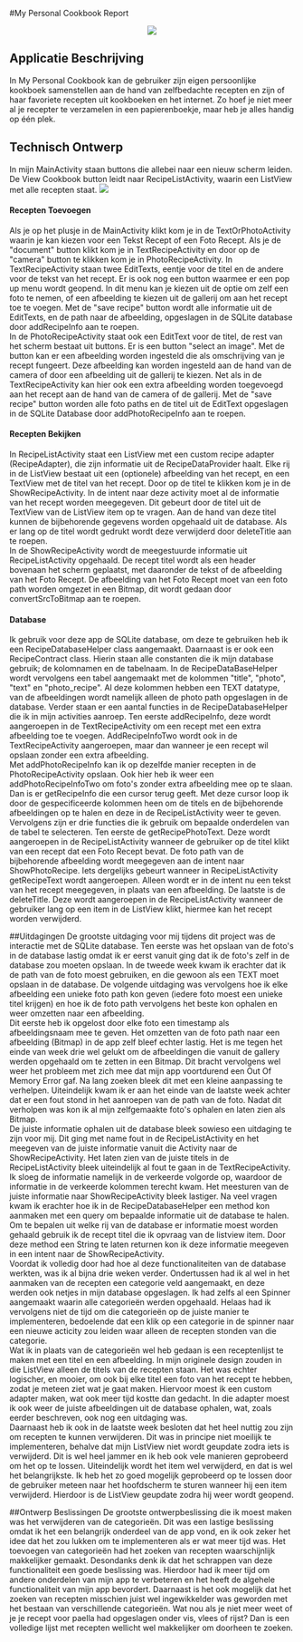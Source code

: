 #My Personal Cookbook Report

<center><img src="doc/Schermafbeelding 2016-06-23 om 13.44.10.png"></img></center>

## Applicatie Beschrijving
In My Personal Cookbook kan de gebruiker zijn eigen persoonlijke kookboek samenstellen aan de hand van zelfbedachte recepten en zijn of haar favoriete recepten uit kookboeken en het internet. Zo hoef je niet meer al je recepter te verzamelen in een papierenboekje, maar heb je alles handig op één plek.

## Technisch Ontwerp
In mijn MainActivity staan buttons die allebei naar een nieuw scherm leiden. De View Cookbook button leidt naar RecipeListActivity, waarin een ListView met alle recepten staat. 
<img src="doc/My Personal Cookbook_v2.jpg"></img>

#### Recepten Toevoegen
Als je op het plusje in de MainActivity klikt kom je in de TextOrPhotoActivity waarin je kan kiezen voor een Tekst Recept of een Foto Recept. Als je de "document" button klikt kom je in TextRecipeActivity en door op de "camera" button te klikken kom je in PhotoRecipeActivity. In TextRecipeActivity staan twee EditTexts, eentje voor de titel en de andere voor de tekst van het recept. Er is ook nog een button waarmee er een pop up menu wordt geopend. In dit menu kan je kiezen uit de optie om zelf een foto te nemen, of een afbeelding te kiezen uit de gallerij om aan het recept toe te voegen. Met de "save recipe" button wordt alle informatie uit de EditTexts, en de path naar de afbeelding, opgeslagen in de SQLite database door addRecipeInfo aan te roepen.   <br>
In de PhotoRecipeActivity staat ook een EditText voor de titel, de rest van het scherm bestaat uit buttons. Er is een button "select an image". Met de button kan er een afbeelding worden ingesteld die als omschrijving van je recept fungeert. Deze afbeelding kan worden ingesteld aan de hand van de camera of door een afbeelding uit de gallerij te kiezen. Net als in de TextRecipeActivity kan hier ook een extra afbeelding worden toegevoegd aan het recept aan de hand van de camera of de gallerij. Met de "save recipe" button worden alle foto paths en de titel uit de EditText opgeslagen in de SQLite Database door addPhotoRecipeInfo aan te roepen.<br>

#### Recepten Bekijken
In RecipeListActivity staat een ListView met een custom recipe adapter (RecipeAdapter), die zijn informatie uit de RecipeDataProvider haalt. Elke rij in de ListView bestaat uit een (optionele) afbeelding van het recept, en een TextView met de titel van het recept. Door op de titel te klikken kom je in de ShowRecipeActivity. In de intent naar deze activity moet al de informatie van het recept worden meegegeven. Dit gebeurt door de titel uit de TextView van de ListView item op te vragen. Aan de hand van deze titel kunnen de bijbehorende gegevens worden opgehaald uit de database. Als er lang op de titel wordt gedrukt wordt deze verwijderd door deleteTitle aan te roepen. <br>
In de ShowRecipeActivity wordt de meegestuurde informatie uit RecipeListActivity opgehaald. De recept titel wordt als een header bovenaan het scherm geplaatst, met daaronder de tekst of de afbeelding van het Foto Recept. De afbeelding van het Foto Recept moet van een foto path worden omgezet in een Bitmap, dit wordt gedaan door convertSrcToBitmap aan te roepen. 

#### Database
Ik gebruik voor deze app de SQLite database, om deze te gebruiken heb ik een RecipeDatabaseHelper class aangemaakt. Daarnaast is er ook een RecipeContract class. Hierin staan alle constanten die ik mijn database gebruik; de kolomnamen en de tabelnaam. In de RecipeDataBaseHelper wordt vervolgens een tabel aangemaakt met de kolommen "title", "photo", "text" en "photo_recipe". Al deze kolommen hebben een TEXT datatype, van de afbeeldingen wordt namelijk alleen de photo path opgeslagen in de database. Verder staan er een aantal functies in de RecipeDatabaseHelper die ik in mijn activities aanroep. Ten eerste addRecipeInfo, deze wordt aangeroepen in de TextRecipeActivity om een recept met een extra afbeelding toe te voegen. AddRecipeInfoTwo wordt ook in de TextRecipeActivity aangeroepen, maar dan wanneer je een recept wil opslaan zonder een extra afbeelding. <br>
Met addPhotoRecipeInfo kan ik op dezelfde manier recepten in de PhotoRecipeActivity opslaan. Ook hier heb ik weer een addPhotoRecipeInfoTwo om foto's zonder extra afbeelding mee op te slaan. <br>
Dan is er getRecipeInfo die een cursor terug geeft. Met deze cursor loop ik door de gespecificeerde kolommen heen om de titels en de bijbehorende afbeeldingen op te halen en deze in de RecipeListActivity weer te geven. <br>
Vervolgens zijn er drie functies die ik gebruik om bepaalde onderdelen van de tabel te selecteren. Ten eerste de getRecipePhotoText. Deze wordt aangeroepen in de RecipeListActivity wanneer de gebruiker op de titel klikt van een recept dat een Foto Recept bevat. De foto path van de bijbehorende afbeelding wordt meegegeven aan de intent naar ShowPhotoRecipe. Iets dergelijks gebeurt wanneer in RecipeListActivity getRecipeText wordt aangeroepen. Alleen wordt er in de intent nu een tekst van het recept meegegeven, in plaats van een afbeelding. De laatste is de deleteTitle. Deze wordt aangeroepen in de RecipeListActivity wanneer de gebruiker lang op een item in de ListView klikt, hiermee kan het recept worden verwijderd. 

##Uitdagingen
De grootste uitdaging voor mij tijdens dit project was de interactie met de SQLite database. Ten eerste was het opslaan van de foto's in de database lastig omdat ik er eerst vanuit ging dat ik de foto's zelf in de database zou moeten opslaan. In de tweede week kwam ik erachter dat ik de path van de foto moest gebruiken, en die gewoon als een TEXT moet opslaan in de database. De volgende uitdaging was vervolgens hoe ik elke afbeelding een unieke foto path kon geven (iedere foto moest een unieke titel krijgen) en hoe ik de foto path vervolgens het beste kon ophalen en weer omzetten naar een afbeelding. <br>
Dit eerste heb ik opgelost door elke foto een timestamp als afbeeldingsnaam mee te geven. Het omzetten van de foto path naar een afbeelding (Bitmap) in de app zelf bleef echter lastig. Het is me tegen het einde van week drie wel gelukt om de afbeeldingen die vanuit de gallery werden opgehaald om te zetten in een Bitmap. Dit bracht vervolgens wel weer het probleem met zich mee dat mijn app voortdurend een Out Of Memory Error gaf. Na lang zoeken bleek dit met een kleine aanpassing te verhelpen. Uiteindelijk kwam ik er aan het einde van de laatste week achter dat er een fout stond in het aanroepen van de path van de foto. Nadat dit verholpen was kon ik al mijn zelfgemaakte foto's ophalen en laten zien als Bitmap. <br>
De juiste informatie ophalen uit de database bleek sowieso een uitdaging te zijn voor mij. Dit ging met name fout in de RecipeListActivity en het meegeven van de juiste informatie vanuit die Activity naar de ShowRecipeActivity. Het laten zien van de juiste titels in de RecipeListActivity bleek uiteindelijk al fout te gaan in de TextRecipeActivity. Ik sloeg de informatie namelijk in de verkeerde volgorde op, waardoor de informatie in de verkeerde kolommen terecht kwam. Het meesturen van de juiste informatie naar ShowRecipeActivity bleek lastiger. Na veel vragen kwam ik erachter hoe ik in de RecipeDatabaseHelper een method kon aanmaken met een query om bepaalde informatie uit de database te halen. Om te bepalen uit welke rij van de database er informatie moest worden gehaald gebruik ik de recept titel die ik opvraag van de listview item. Door deze method een String te laten returnen kon ik deze informatie meegeven in een intent naar de ShowRecipeActivity. <br>
Voordat ik volledig door had hoe al deze functionaliteiten van de database werkten, was ik al bijna drie weken verder. Ondertussen had ik al wel in het aanmaken van de recepten een categorie veld aangemaakt, en deze werden ook netjes in mijn database opgeslagen. Ik had zelfs al een Spinner aangemaakt waarin alle categorieën werden opgehaald. Helaas had ik vervolgens niet de tijd om die categorieën op de juiste manier te implementeren, bedoelende dat een klik op een categorie in de spinner naar een nieuwe acticity zou leiden waar alleen de recepten stonden van die categorie. <br>
Wat ik in plaats van de categorieën wel heb gedaan is een receptenlijst te maken met een titel en een afbeelding. In mijn originele design zouden in die ListView alleen de titels van de recepten staan. Het was echter logischer, en mooier, om ook bij elke titel een foto van het recept te hebben, zodat je meteen ziet wat je gaat maken. Hiervoor moest ik een custom adapter maken, wat ook meer tijd kostte dan gedacht. In die adapter moest ik ook weer de juiste afbeeldingen uit de database ophalen, wat, zoals eerder beschreven, ook nog een uitdaging was. <br>
Daarnaast heb ik ook in de laatste week besloten dat het heel nuttig zou zijn om recepten te kunnen verwijderen. Dit was in principe niet moeilijk te implementeren, behalve dat mijn ListView niet wordt geupdate zodra iets is verwijderd. Dit is wel heel jammer en ik heb ook vele manieren geprobeerd om het op te lossen. Uiteindelijk wordt het item wel verwijderd, en dat is wel het belangrijkste. Ik heb het zo goed mogelijk geprobeerd op te lossen door de gebruiker meteen naar het hoofdscherm te sturen wanneer hij een item verwijderd. Hierdoor is de ListView geupdate zodra hij weer wordt geopend. 

##Ontwerp Beslissingen
De grootste ontwerpbeslissing die ik moest maken was het verwijderen van de categorieën. Dit was een lastige beslissing omdat ik het een belangrijk onderdeel van de app vond, en ik ook zeker het idee dat het zou lukken om te implementeren als er wat meer tijd was. Het toevoegen van categorieën had het zoeken van recepten waarschijnlijk makkelijker gemaakt. Desondanks denk ik dat het schrappen van deze functionaliteit een goede beslissing was. Hierdoor had ik meer tijd om andere onderdelen van mijn app te verbeteren en het heeft de algehele functionaliteit van mijn app bevordert. Daarnaast is het ook mogelijk dat het zoeken van recepten misschien juist wel ingewikkelder was geworden met het bestaan van verschillende categorieën. Wat nou als je niet meer weet of je je recept voor paella had opgeslagen onder vis, vlees of rijst? Dan is een volledige lijst met recepten wellicht wel makkelijker om doorheen te zoeken. 

